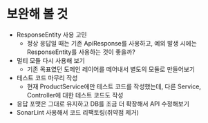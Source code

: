 # 보완해 볼 것

- ResponseEntity 사용 고민
  - 정상 응답일 때는 기존 ApiResponse를 사용하고, 예외 발생 시에는 ResponseEntity를 사용하는 것이 좋을까?
- 멀티 모듈 다시 사용해 보기
  - 기존 목표였던 도메인 레이어를 떼어내서 별도의 모듈로 만들어보기
- 테스트 코드 마무리 작성
  - 현재 ProductService에만 테스트 코드를 작성했는데, 다른 Service, Controller에 대한 테스트 코드도 작성
- 응답 포맷은 그대로 유지하고 DB를 조금 더 확장해서 API 수정해보기
- SonarLint 사용해서 코드 리팩토링(취약점 제거)